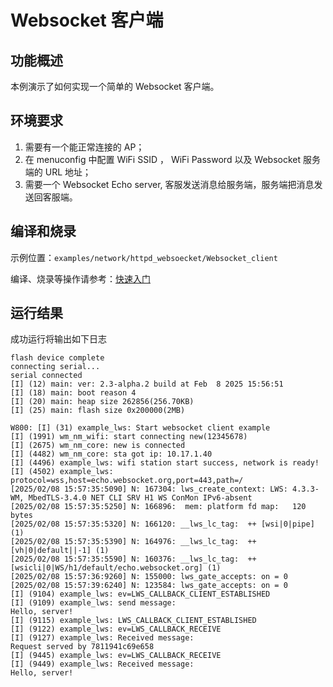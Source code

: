 ﻿# Websocket 客户端

## 功能概述
本例演示了如何实现一个简单的 Websocket 客户端。

## 环境要求

1. 需要有一个能正常连接的 AP；
2. 在 menuconfig 中配置 WiFi SSID ， WiFi Password 以及 Websocket 服务端的 URL 地址；
3. 需要一个 Websocket Echo server, 客服发送消息给服务端，服务端把消息发送回客服端。

## 编译和烧录

示例位置：`examples/network/httpd_websoecket/Websocket_client`

编译、烧录等操作请参考：[快速入门](Websocket://zone.winnermicro.net:60800/w800/zh_CN/latest/get_started/index.html)


## 运行结果

成功运行将输出如下日志

```
flash device complete
connecting serial...
serial connected
[I] (12) main: ver: 2.3-alpha.2 build at Feb  8 2025 15:56:51
[I] (18) main: boot reason 4
[I] (20) main: heap size 262856(256.70KB)
[I] (25) main: flash size 0x200000(2MB)

W800: [I] (31) example_lws: Start websocket client example
[I] (1991) wm_nm_wifi: start connecting new(12345678)
[I] (2675) wm_nm_core: new is connected
[I] (4482) wm_nm_core: sta got ip: 10.17.1.40
[I] (4496) example_lws: wifi station start success, network is ready!
[I] (4502) example_lws: protocol=wss,host=echo.websocket.org,port=443,path=/
[2025/02/08 15:57:35:5090] N: 167304: lws_create_context: LWS: 4.3.3-WM, MbedTLS-3.4.0 NET CLI SRV H1 WS ConMon IPv6-absent
[2025/02/08 15:57:35:5250] N: 166896:  mem: platform fd map:   120 bytes
[2025/02/08 15:57:35:5320] N: 166120: __lws_lc_tag:  ++ [wsi|0|pipe] (1)
[2025/02/08 15:57:35:5390] N: 164976: __lws_lc_tag:  ++ [vh|0|default||-1] (1)
[2025/02/08 15:57:35:5590] N: 160376: __lws_lc_tag:  ++ [wsicli|0|WS/h1/default/echo.websocket.org] (1)
[2025/02/08 15:57:36:9260] N: 155000: lws_gate_accepts: on = 0
[2025/02/08 15:57:39:6240] N: 123584: lws_gate_accepts: on = 0
[I] (9104) example_lws: ev=LWS_CALLBACK_CLIENT_ESTABLISHED
[I] (9109) example_lws: send message:
Hello, server!
[I] (9115) example_lws: LWS_CALLBACK_CLIENT_ESTABLISHED
[I] (9122) example_lws: ev=LWS_CALLBACK_RECEIVE
[I] (9127) example_lws: Received message:
Request served by 7811941c69e658
[I] (9445) example_lws: ev=LWS_CALLBACK_RECEIVE
[I] (9449) example_lws: Received message:
Hello, server!
```
